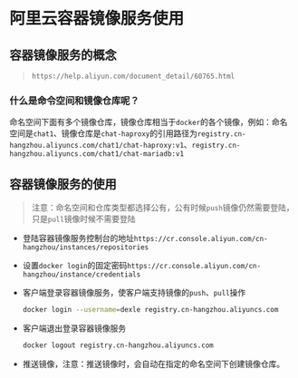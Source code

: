 # 阿里云容器镜像服务使用

## 容器镜像服务的概念

>`https://help.aliyun.com/document_detail/60765.html`

### 什么是命令空间和镜像仓库呢？

命名空间下面有多个镜像仓库，镜像仓库相当于`docker`的各个镜像，例如：命名空间是`chat1`、镜像仓库是`chat-haproxy`的引用路径为`registry.cn-hangzhou.aliyuncs.com/chat1/chat-haproxy:v1`、`registry.cn-hangzhou.aliyuncs.com/chat1/chat-mariadb:v1`



## 容器镜像服务的使用

>注意：命名空间和仓库类型都选择公有，公有时候`push`镜像仍然需要登陆，只是`pull`镜像时候不需要登陆

- 登陆容器镜像服务控制台的地址`https://cr.console.aliyun.com/cn-hangzhou/instances/repositories`

- 设置`docker login`的固定密码`https://cr.console.aliyun.com/cn-hangzhou/instance/credentials`

- 客户端登录容器镜像服务，使客户端支持镜像的`push`、`pull`操作

  ```bash
  docker login --username=dexle registry.cn-hangzhou.aliyuncs.com
  ```

- 客户端退出登录容器镜像服务

  ```bash
  docker logout registry.cn-hangzhou.aliyuncs.com
  ```

- 推送镜像，注意：推送镜像时，会自动在指定的命名空间下创建镜像仓库。

  
